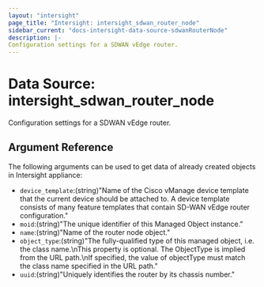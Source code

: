 ```yaml
---
layout: "intersight"
page_title: "Intersight: intersight_sdwan_router_node"
sidebar_current: "docs-intersight-data-source-sdwanRouterNode"
description: |-
Configuration settings for a SDWAN vEdge router.
---
```


# Data Source: intersight_sdwan_router_node
Configuration settings for a SDWAN vEdge router.
## Argument Reference
The following arguments can be used to get data of already created objects in Intersight appliance:
* `device_template`:(string)"Name of the Cisco vManage device template that the current device should be attached to. A device template consists of many feature templates that contain SD-WAN vEdge router configuration."
* `moid`:(string)"The unique identifier of this Managed Object instance."
* `name`:(string)"Name of the router node object."
* `object_type`:(string)"The fully-qualified type of this managed object, i.e. the class name.\nThis property is optional. The ObjectType is implied from the URL path.\nIf specified, the value of objectType must match the class name specified in the URL path."
* `uuid`:(string)"Uniquely identifies the router by its chassis number."

